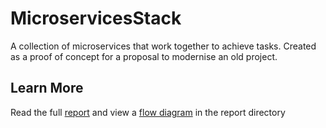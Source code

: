 # MicroservicesStack
A collection of microservices that work together to achieve tasks. Created as a proof of concept for a proposal to modernise an old project. 

## Learn More
Read the full [report](Report/Report.pdf) and view a [flow diagram](Report/flow.pdf) in the report directory
